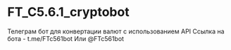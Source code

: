 # FT_C5.6.1_cryptobot
Телеграм бот для конвертации валют с использованием API
Ссылка на бота - t.me/FTc561bot
Или @FTc561bot
